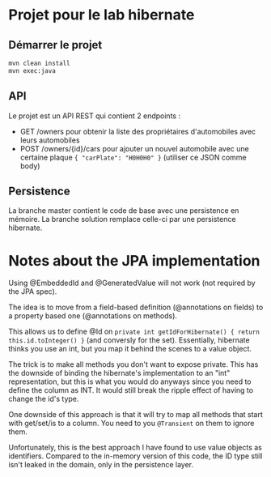 # Projet pour le lab hibernate

## Démarrer le projet

```bash
mvn clean install
mvn exec:java
```

## API

Le projet est un API REST qui contient 2 endpoints : 

* GET /owners pour obtenir la liste des propriétaires d'automobiles avec leurs automobiles
* POST /owners/{id}/cars pour ajouter un nouvel automobile avec une certaine plaque `{ "carPlate": "H0H0H0" }` (utiliser ce JSON comme body)

## Persistence

La branche master contient le code de base avec une persistence en mémoire. La branche solution remplace celle-ci par une persistence hibernate.

# Notes about the JPA implementation

Using @EmbeddedId and @GeneratedValue will not work (not required by the JPA spec).

The idea is to move from a field-based definition (@annotations on fields) to a property based one (@annotations on methods).

This allows us to define @Id on `private int getIdForHibernate() { return this.id.toInteger() }` (and conversly for the set). Essentially, hibernate thinks you use an int, but you map it behind the scenes to a value object.

The trick is to make all methods you don't want to expose private. This has the downside of binding the hibernate's implementation to an "int" representation, but this is what you would do anyways since you need to define the column as INT. It would still break the ripple effect of having to change the id's type.

One downside of this approach is that it will try to map all methods that start with get/set/is to a column. You need to you `@Transient` on them to ignore them.

Unfortunately, this is the best approach I have found to use value objects as identifiers. Compared to the in-memory version of this code, the ID type still isn't leaked in the domain, only in the persistence layer.
